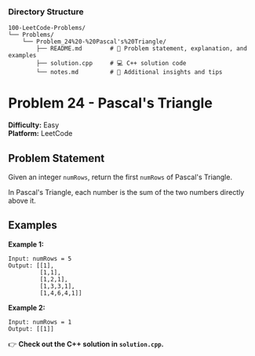 ### **Directory Structure**

```
100-LeetCode-Problems/
└── Problems/
    └── Problem_24%20-%20Pascal's%20Triangle/
        ├── README.md        # 📄 Problem statement, explanation, and examples
        ├── solution.cpp     # 💻 C++ solution code
        └── notes.md         # 📝 Additional insights and tips
```

# Problem 24 - Pascal's Triangle

**Difficulty:** Easy  
**Platform:** LeetCode

## Problem Statement

Given an integer `numRows`, return the first `numRows` of Pascal's Triangle.

In Pascal's Triangle, each number is the sum of the two numbers directly above it.

## Examples

**Example 1:**  
```
Input: numRows = 5
Output: [[1],
         [1,1],
         [1,2,1],
         [1,3,3,1],
         [1,4,6,4,1]]
```

**Example 2:**  
```
Input: numRows = 1
Output: [[1]]
```

👉 **Check out the C++ solution in `solution.cpp`.**
